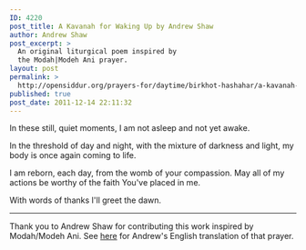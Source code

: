 ```yaml
---
ID: 4220
post_title: A Kavanah for Waking Up by Andrew Shaw
author: Andrew Shaw
post_excerpt: >
  An original liturgical poem inspired by
  the Modah|Modeh Ani prayer.
layout: post
permalink: >
  http://opensiddur.org/prayers-for/daytime/birkhot-hashahar/a-kavanah-for-waking-up-by-andrew-shaw/
published: true
post_date: 2011-12-14 22:11:32
---
```

<div class="english">
In these still, quiet moments,
I am not asleep
and not yet awake.

In the threshold of day and night,
with the mixture of darkness and light,
my body is once again coming to life.

I am reborn, each day,
from the womb of your compassion.
May all of my actions
be worthy of the faith You've placed in me.

With words of thanks I'll greet the dawn.
</div>

<hr />

Thank you to Andrew Shaw for contributing this work inspired by Modah/Modeh Ani. See <a href="http://opensiddur.org/2011/12/%d7%9e%d7%95%d7%93%d7%94-%d7%90%d7%a0%d7%99-modehmodah-ani-translation-by-andrew-shaw/">here</a> for Andrew's English translation of that prayer.